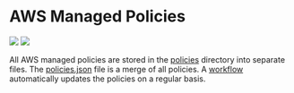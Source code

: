 # AWS Managed Policies

![](https://shields.io/date/1727073808.svg?label=last%20run)
![](https://shields.io/date/1727073808.svg?label=last%20updated)

All AWS managed policies are stored in the [policies](policies) directory into
separate files. The [policies.json](policies/policies.json) file is a merge of
all policies. A [workflow](.github/workflows/list-policies.yaml) automatically
updates the policies on a regular basis.
